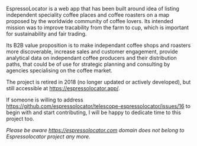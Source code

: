 EspressoLocator is a web app that has been built around idea of listing independent speciality coffee places and coffee roasters on a map proposed by the worldwide community of coffee lovers. Its intended mission was to improve tracability from the farm to cup, which is important for sustainability and fair trading.

Its B2B value proposition is to make independant coffee shops and roasters more discoverable, increase sales and customer engagement, provide analytical data on independant coffee producers and their distribution paths, that could be of use for strategic planning and consulting by agencies specialising on the coffee market.

The project is retired in 2018 (no longer updated or actively developed), but still accessible at https://espressolocator.app/.

If someone is willing to address https://github.com/espressolocator/telescope-espressolocator/issues/16 to begin with and start contributing, I will be happy to dedicate time to this project too.

*Please be aware https://espressolocator.com domain does not belong to Espressolocator project any more.*

